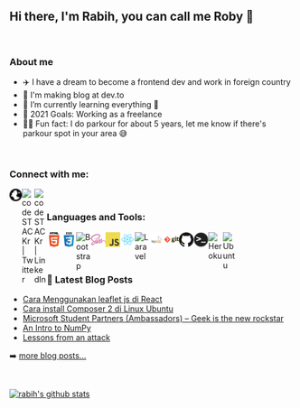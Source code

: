 ## Hi there, I'm Rabih, you can call me Roby 👋

<br />

### About me

- ✈️ I have a dream to become a frontend dev and work in foreign country <br/>
- 🔭 I'm making blog at dev.to <br/>
- 🌱 I’m currently learning everything 🤣<br/>
- 🥅 2021 Goals: Working as a freelance <br/>
- 🧗‍♂️️ Fun fact: I do parkour for about 5 years, let me know if there's parkour spot in your area 😅️ <br/>

<br />

### Connect with me:

[<img align="left" alt="codeSTACKr.com" width="22px" src="https://raw.githubusercontent.com/iconic/open-iconic/master/svg/globe.svg" />](https://dev.to/rabihcigar)
[<img align="left" alt="codeSTACKr | Twitter" width="22px" src="https://cdn.jsdelivr.net/npm/simple-icons@v3/icons/twitter.svg" />](https://twitter.com/Robycigar)
[<img align="left" alt="codeSTACKr | LinkedIn" width="22px" src="https://cdn.jsdelivr.net/npm/simple-icons@v3/icons/linkedin.svg" />](https://www.linkedin.com/in/rabih-utomo-36955a1b9/)

<br />

### Languages and Tools:

<img align="left" alt="HTML5" width="26px" src="https://raw.githubusercontent.com/github/explore/80688e429a7d4ef2fca1e82350fe8e3517d3494d/topics/html/html.png" />
<img align="left" alt="CSS3" width="26px" src="https://raw.githubusercontent.com/github/explore/80688e429a7d4ef2fca1e82350fe8e3517d3494d/topics/css/css.png" />
<img align="left" alt="Bootstrap" width="26px" src="https://user-images.githubusercontent.com/69680330/100544095-01ac2f00-3286-11eb-96ca-68477da79cda.png" />
<img align="left" alt="Sass" width="26px" src="https://raw.githubusercontent.com/github/explore/80688e429a7d4ef2fca1e82350fe8e3517d3494d/topics/sass/sass.png" />
<img align="left" alt="JavaScript" width="26px" src="https://raw.githubusercontent.com/github/explore/80688e429a7d4ef2fca1e82350fe8e3517d3494d/topics/javascript/javascript.png" />
<img align="left" alt="React" width="26px" src="https://raw.githubusercontent.com/github/explore/80688e429a7d4ef2fca1e82350fe8e3517d3494d/topics/react/react.png" />
<img align="left" alt="Laravel" width="26px" src="https://user-images.githubusercontent.com/69680330/100544102-0670e300-3286-11eb-9f63-32a509e25899.png" />
<img align="left" alt="MySQL" width="26px" src="https://raw.githubusercontent.com/github/explore/80688e429a7d4ef2fca1e82350fe8e3517d3494d/topics/mysql/mysql.png" />
<img align="left" alt="Git" width="26px" src="https://raw.githubusercontent.com/github/explore/80688e429a7d4ef2fca1e82350fe8e3517d3494d/topics/git/git.png" />
<img align="left" alt="GitHub" width="26px" src="https://raw.githubusercontent.com/github/explore/78df643247d429f6cc873026c0622819ad797942/topics/github/github.png" />
<img align="left" alt="Terminal" width="26px" src="https://raw.githubusercontent.com/github/explore/80688e429a7d4ef2fca1e82350fe8e3517d3494d/topics/terminal/terminal.png" />
<img align="left" alt="Heroku" width="26px" src="https://user-images.githubusercontent.com/69680330/100544097-040e8900-3286-11eb-9ee2-6a19b5cb8a69.png" />
<img align="left" alt="Ubuntu" width="26px" src="https://user-images.githubusercontent.com/69680330/100544570-4eddd000-3289-11eb-8d83-7548717de4e0.png" />
<br />
<br />

<br />

### 📕 Latest Blog Posts

<!-- BLOG-POST-LIST:START -->
- [Cara Menggunakan leaflet js di React](https://dev.to/rabihcigar/cara-menggunakan-leaflet-js-di-react-1k4h)
- [Cara install Composer 2 di Linux Ubuntu](https://dev.to/rabihcigar/cara-install-composer-2-di-linux-ubuntu-28j5)
- [Microsoft Student Partners (Ambassadors) – Geek is the new rockstar](https://www.gautamkrishnar.com/microsoft-student-partners/)
- [An Intro to NumPy](https://www.gautamkrishnar.com/an-intro-to-numpy/)
- [Lessons from an attack](https://www.gautamkrishnar.com/lessons-from-an-attack/)
<!-- BLOG-POST-LIST:END -->

➡️ [more blog posts...](https://dev.to/rabihcigar)

<br />

[![rabih's github stats](https://github-readme-stats.vercel.app/api?username=RobyCigar)](https://github.com/RobyCigar)










